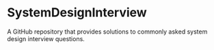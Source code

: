 # SystemDesignInterview
 A GitHub repository that provides solutions to commonly asked system design interview questions.

